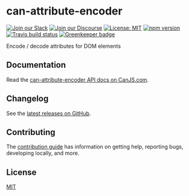 # can-attribute-encoder

[![Join our Slack](https://img.shields.io/badge/slack-join%20chat-611f69.svg)](https://www.bitovi.com/community/slack?utm_source=badge&utm_medium=badge&utm_campaign=pr-badge&utm_content=badge)
[![Join our Discourse](https://img.shields.io/discourse/https/forums.bitovi.com/posts.svg)](https://forums.bitovi.com/?utm_source=badge&utm_medium=badge&utm_campaign=pr-badge&utm_content=badge)
[![License: MIT](https://img.shields.io/badge/license-MIT-blue.svg)](https://github.com/canjs/can-attribute-encoder/blob/master/LICENSE)
[![npm version](https://badge.fury.io/js/can-attribute-encoder.svg)](https://www.npmjs.com/package/can-attribute-encoder)
[![Travis build status](https://travis-ci.org/canjs/can-attribute-encoder.svg?branch=master)](https://travis-ci.org/canjs/can-attribute-encoder)
[![Greenkeeper badge](https://badges.greenkeeper.io/canjs/can-attribute-encoder.svg)](https://greenkeeper.io/)

Encode / decode attributes for DOM elements

## Documentation

Read the [can-attribute-encoder API docs on CanJS.com](https://canjs.com/doc/can-attribute-encoder.html).

## Changelog

See the [latest releases on GitHub](https://github.com/canjs/can-attribute-encoder/releases).

## Contributing

The [contribution guide](https://github.com/canjs/can-attribute-encoder/blob/master/CONTRIBUTING.md) has information on getting help, reporting bugs, developing locally, and more.

## License

[MIT](https://github.com/canjs/can-attribute-encoder/blob/master/LICENSE)

